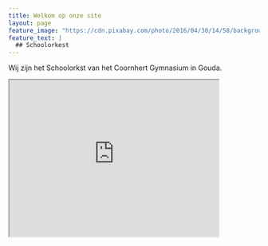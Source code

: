 ```yaml
---
title: Welkom op onze site
layout: page
feature_image: "https://cdn.pixabay.com/photo/2016/04/30/14/58/background-1363069_960_720.jpg"
feature_text: |
  ## Schoolorkest
---
```


Wij zijn het Schoolorkst van het Coornhert Gymnasium in Gouda.

<iframe width="420" height="315"
src="https://www.youtube.com/embed/tgbNymZ7vqY">
</iframe>

